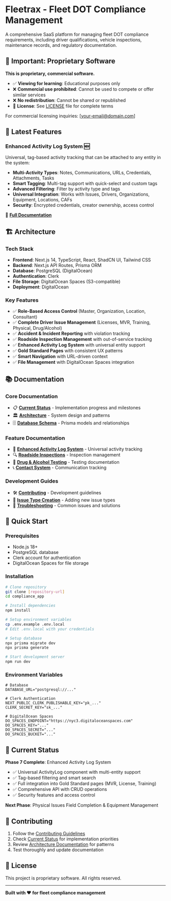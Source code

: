 # Fleetrax - Fleet DOT Compliance Management

A comprehensive SaaS platform for managing fleet DOT compliance requirements, including driver qualifications, vehicle inspections, maintenance records, and regulatory documentation.

## 🏢 **Important: Proprietary Software**

**This is proprietary, commercial software.** 

- ✅ **Viewing for learning**: Educational purposes only
- ❌ **Commercial use prohibited**: Cannot be used to compete or offer similar services  
- ❌ **No redistribution**: Cannot be shared or republished
- 📄 **License**: See [LICENSE](./LICENSE) file for complete terms

For commercial licensing inquiries: [your-email@domain.com]

## 🚀 Latest Features

### **Enhanced Activity Log System** 🆕
Universal, tag-based activity tracking that can be attached to any entity in the system:
- **Multi-Activity Types**: Notes, Communications, URLs, Credentials, Attachments, Tasks
- **Smart Tagging**: Multi-tag support with quick-select and custom tags
- **Advanced Filtering**: Filter by activity type and tags
- **Universal Integration**: Works with Issues, Drivers, Organizations, Equipment, Locations, CAFs
- **Security**: Encrypted credentials, creator ownership, access control

📖 **[Full Documentation](./documentation/enhanced-activity-log-system.md)**

## 🏗️ Architecture

### **Tech Stack**
- **Frontend**: Next.js 14, TypeScript, React, ShadCN UI, Tailwind CSS
- **Backend**: Next.js API Routes, Prisma ORM
- **Database**: PostgreSQL (DigitalOcean)
- **Authentication**: Clerk
- **File Storage**: DigitalOcean Spaces (S3-compatible)
- **Deployment**: DigitalOcean

### **Key Features**
- ✅ **Role-Based Access Control** (Master, Organization, Location, Consultant)
- ✅ **Complete Driver Issue Management** (Licenses, MVR, Training, Physical, Drug/Alcohol)
- ✅ **Accident & Incident Reporting** with violation tracking
- ✅ **Roadside Inspection Management** with out-of-service tracking
- ✅ **Enhanced Activity Log System** with universal entity support
- ✅ **Gold Standard Pages** with consistent UX patterns
- ✅ **Smart Navigation** with URL-driven context
- ✅ **File Management** with DigitalOcean Spaces integration

## 📚 Documentation

### **Core Documentation**
- 📋 **[Current Status](./documentation/current-status.md)** - Implementation progress and milestones
- 🏛️ **[Architecture](./documentation/cursor-rules/architecture.md)** - System design and patterns
- 🗄️ **[Database Schema](./documentation/cursor-rules/database.md)** - Prisma models and relationships

### **Feature Documentation**
- 📝 **[Enhanced Activity Log System](./documentation/enhanced-activity-log-system.md)** - Universal activity tracking
- 🔍 **[Roadside Inspections](./documentation/roadside-inspections-plan.md)** - Inspection management
- 💊 **[Drug & Alcohol Testing](./documentation/drug-alcohol-testing-plan.md)** - Testing documentation
- 📞 **[Contact System](./documentation/contact-system-architecture.md)** - Communication tracking

### **Development Guides**
- 🛠️ **[Contributing](./documentation/contributing.md)** - Development guidelines
- 🔧 **[Issue Type Creation](./documentation/issue-type-creation-guide.md)** - Adding new issue types
- 🚨 **[Troubleshooting](./documentation/troubleshooting.md)** - Common issues and solutions

## 🚀 Quick Start

### **Prerequisites**
- Node.js 18+
- PostgreSQL database
- Clerk account for authentication
- DigitalOcean Spaces for file storage

### **Installation**
```bash
# Clone repository
git clone [repository-url]
cd compliance_app

# Install dependencies
npm install

# Setup environment variables
cp .env.example .env.local
# Edit .env.local with your credentials

# Setup database
npx prisma migrate dev
npx prisma generate

# Start development server
npm run dev
```

### **Environment Variables**
```env
# Database
DATABASE_URL="postgresql://..."

# Clerk Authentication
NEXT_PUBLIC_CLERK_PUBLISHABLE_KEY="pk_..."
CLERK_SECRET_KEY="sk_..."

# DigitalOcean Spaces
DO_SPACES_ENDPOINT="https://nyc3.digitaloceanspaces.com"
DO_SPACES_KEY="..."
DO_SPACES_SECRET="..."
DO_SPACES_BUCKET="..."
```

## 🎯 Current Status

**Phase 7 Complete**: Enhanced Activity Log System
- ✅ Universal ActivityLog component with multi-entity support
- ✅ Tag-based filtering and smart search
- ✅ Full integration into Gold Standard pages (MVR, License, Training)
- ✅ Comprehensive API with CRUD operations
- ✅ Security features and access control

**Next Phase**: Physical Issues Field Completion & Equipment Management

## 🤝 Contributing

1. Follow the [Contributing Guidelines](./documentation/contributing.md)
2. Check [Current Status](./documentation/current-status.md) for implementation priorities
3. Review [Architecture Documentation](./documentation/cursor-rules/architecture.md) for patterns
4. Test thoroughly and update documentation

## 📄 License

This project is proprietary software. All rights reserved.

---

**Built with ❤️ for fleet compliance management**
